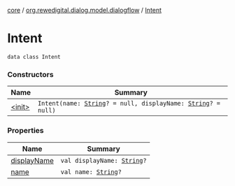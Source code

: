[core](../../index.md) / [org.rewedigital.dialog.model.dialogflow](../index.md) / [Intent](./index.md)

# Intent

`data class Intent`

### Constructors

| Name | Summary |
|---|---|
| [&lt;init&gt;](-init-.md) | `Intent(name: `[`String`](https://kotlinlang.org/api/latest/jvm/stdlib/kotlin/-string/index.html)`? = null, displayName: `[`String`](https://kotlinlang.org/api/latest/jvm/stdlib/kotlin/-string/index.html)`? = null)` |

### Properties

| Name | Summary |
|---|---|
| [displayName](display-name.md) | `val displayName: `[`String`](https://kotlinlang.org/api/latest/jvm/stdlib/kotlin/-string/index.html)`?` |
| [name](name.md) | `val name: `[`String`](https://kotlinlang.org/api/latest/jvm/stdlib/kotlin/-string/index.html)`?` |
